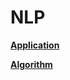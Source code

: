 # NLP

<strong> <a href="https://github.com/pragneshs9/Artificial-Intelligence/blob/master/NLP/Application/README.md">Application</a> 
</strong>

<strong> <a href="https://github.com/pragneshs9/Artificial-Intelligence/blob/master/NLP/Algorithm/README.md">Algorithm</a> 
</strong>
